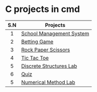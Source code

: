 # C projects in cmd

| S.N | Projects |
| :-: | - | 
| 1 | [ School Management System ](https://github.com/sthsuyash/C-projects/tree/main/school-Management-System) |
| 2 | [ Betting Game ](https://github.com/sthsuyash/C-projects/tree/main/Betting_game) |
| 3 | [ Rock Paper Scissors ](https://github.com/sthsuyash/C-projects/tree/main/rock-paper-scissors) |
| 4 | [ Tic Tac Toe ](https://github.com/sthsuyash/C-projects/tree/main/tic-tac-toe) |
| 5 | [ Discrete Structures Lab ](https://github.com/sthsuyash/C-projects/tree/main/DS_lab) |
| 6 | [ Quiz ](https://github.com/sthsuyash/C-projects/tree/main/Quiz_C) |
| 5 | [ Numerical Method Lab ](https://github.com/sthsuyash/C-projects/tree/main/Numerical_Method) |
